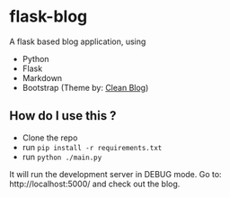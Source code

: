# flask-blog

A flask based blog application, using 

- Python
- Flask
- Markdown
- Bootstrap (Theme by: [Clean Blog](http://startbootstrap.com/template-overviews/clean-blog/))

## How do I use this ? 

- Clone the repo
- run ```pip install -r requirements.txt```
- run ```python ./main.py```

It will run the development server in DEBUG mode. Go to: http://localhost:5000/ and check out the blog.
